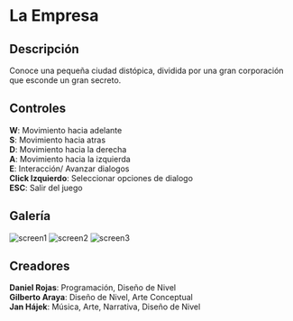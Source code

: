 # La Empresa

## Descripción
Conoce una pequeña ciudad distópica, dividida por una gran corporación que esconde un gran secreto.

## Controles
**W**: Movimiento hacia adelante  
**S**: Movimiento hacia atras  
**D**: Movimiento hacia la derecha  
**A**: Movimiento hacia la izquierda  
**E**: Interacción/ Avanzar dialogos  
**Click Izquierdo**: Seleccionar opciones de dialogo  
**ESC**: Salir del juego  

## Galería
![screen1](https://img.itch.zone/aW1hZ2UvMTU3MjIzNi85MTgyMjUyLnBuZw==/347x500/Wn2BK0.png) ![screen2](https://img.itch.zone/aW1hZ2UvMTU3MjIzNi85MTgyMjU0LnBuZw==/347x500/x1G9WU.png) ![screen3](https://img.itch.zone/aW1hZ2UvMTU3MjIzNi85MTgyMjU1LnBuZw==/347x500/raLFQl.png)

## Creadores  
**Daniel Rojas**: Programación, Diseño de Nivel  
**Gilberto Araya**: Diseño de Nivel, Arte Conceptual  
**Jan Hájek**: Música, Arte, Narrativa, Diseño de Nivel  
